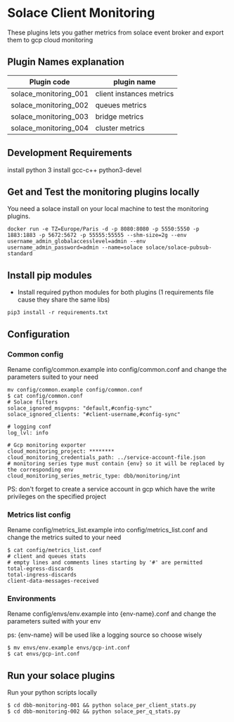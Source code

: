 # Solace Client Monitoring
These plugins lets you gather metrics from solace event broker and export them to gcp cloud monitoring

## Plugin Names explanation
| Plugin code  | plugin name  |
|---|---|
|  solace_monitoring_001  |  client instances metrics |
|  solace_monitoring_002  |  queues metrics |
|  solace_monitoring_003  |  bridge metrics|
|  solace_monitoring_004  |  cluster metrics|
## Development Requirements
install python 3
install gcc-c++ python3-devel
## Get and Test the monitoring plugins locally
You need a solace install on your local machine to test the monitoring plugins.
```
docker run -e TZ=Europe/Paris -d -p 8080:8080 -p 5550:5550 -p 1883:1883 -p 5672:5672 -p 55555:55555 --shm-size=2g --env username_admin_globalaccesslevel=admin --env username_admin_password=admin --name=solace solace/solace-pubsub-standard
```
## Install pip modules
- Install required python modules for both plugins (1 requirements file cause they share the same libs)
```
pip3 install -r requirements.txt
```

## Configuration
### Common config
Rename config/common.example into config/common.conf and change the parameters suited to your need
```
mv config/common.example config/common.conf
$ cat config/common.conf
# Solace filters
solace_ignored_msgvpns: "default,#config-sync"
solace_ignored_clients: "#client-username,#config-sync"

# logging conf
log_lvl: info

# Gcp monitoring exporter
cloud_monitoring_project: ********
cloud_monitoring_credentials_path: ../service-account-file.json
# monitoring series type must contain {env} so it will be replaced by the corresponding env
cloud_monitoring_series_metric_type: dbb/monitoring/int
```
PS: don't forget to create a service account in gcp which have the write privileges on the specified project
### Metrics list config
Rename config/metrics_list.example into config/metrics_list.conf and change the metrics suited to your need
```
$ cat config/metrics_list.conf
# client and queues stats
# empty lines and comments lines starting by '#' are permitted
total-egress-discards
total-ingress-discards
client-data-messages-received
```
### Environments
Rename config/envs/env.example into {env-name}.conf and change the parameters suited with your env

ps: {env-name} will be used like a logging source so choose wisely
```
$ mv envs/env.example envs/gcp-int.conf
$ cat envs/gcp-int.conf

```

## Run your solace plugins
Run your python scripts locally
```
$ cd dbb-monitoring-001 && python solace_per_client_stats.py
$ cd dbb-monitoring-002 && python solace_per_q_stats.py
```

